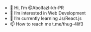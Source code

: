 - 👋 Hi, I’m @Abolfazl-kh-PR
- 👀 I’m interested in Web Development
- 🌱 I’m currently learning Js/React.js
- 📫 How to reach me t.me/thug-4lif3
